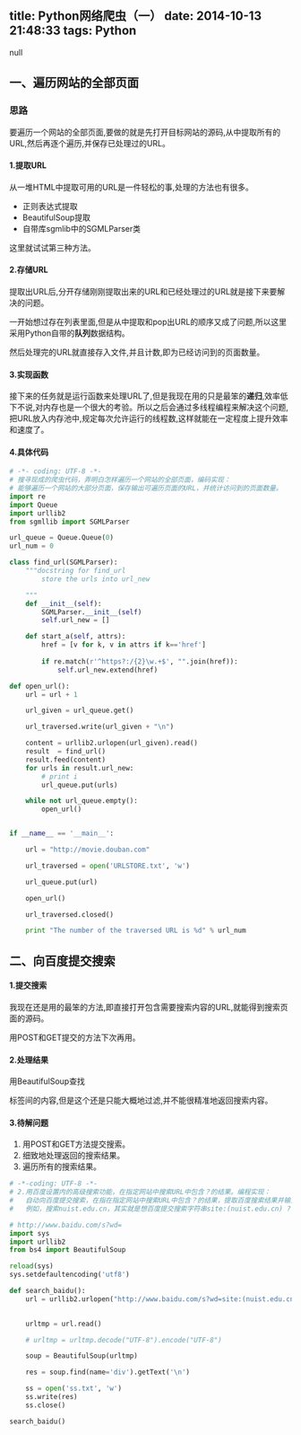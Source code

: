 title: Python网络爬虫（一）
date: 2014-10-13 21:48:33
tags: Python
---
null
<!-- more -->

## 一、遍历网站的全部页面

### 思路
要遍历一个网站的全部页面,要做的就是先打开目标网站的源码,从中提取所有的URL,然后再逐个遍历,并保存已处理过的URL。  

#### 1.提取URL
从一堆HTML中提取可用的URL是一件轻松的事,处理的方法也有很多。  

- 正则表达式提取  
- BeautifulSoup提取
- 自带库sgmlib中的SGMLParser类  

这里就试试第三种方法。  

#### 2.存储URL
提取出URL后,分开存储刚刚提取出来的URL和已经处理过的URL就是接下来要解决的问题。  

一开始想过存在列表里面,但是从中提取和pop出URL的顺序又成了问题,所以这里采用Python自带的**队列**数据结构。  

然后处理完的URL就直接存入文件,并且计数,即为已经访问到的页面数量。  

#### 3.实现函数 
接下来的任务就是运行函数来处理URL了,但是我现在用的只是最笨的**递归**,效率低下不说,对内存也是一个很大的考验。所以之后会通过多线程编程来解决这个问题,把URL放入内存池中,规定每次允许运行的线程数,这样就能在一定程度上提升效率和速度了。  


#### 4.具体代码
```Python
# -*- coding: UTF-8 -*-
# 搜寻现成的爬虫代码，弄明白怎样遍历一个网站的全部页面，编码实现：
# 能够遍历一个网站的大部分页面，保存输出可遍历页面的URL，并统计访问到的页面数量。
import re
import Queue
import urllib2
from sgmllib import SGMLParser

url_queue = Queue.Queue(0)
url_num = 0

class find_url(SGMLParser):
	"""docstring for find_url
		store the urls into url_new

	"""
	def __init__(self):
		SGMLParser.__init__(self)
		self.url_new = []

	def start_a(self, attrs):
		href = [v for k, v in attrs if k=='href'] 
		
		if re.match(r'^https?:/{2}\w.+$', "".join(href)):
			self.url_new.extend(href)

def open_url():
	url = url + 1

	url_given = url_queue.get()

	url_traversed.write(url_given + "\n") 

	content = urllib2.urlopen(url_given).read()	
	result  = find_url()
	result.feed(content) 
	for urls in result.url_new:
		# print i                 
		url_queue.put(urls)

	while not url_queue.empty():
		open_url()


if __name__ == '__main__':

	url = "http://movie.douban.com"

	url_traversed = open('URLSTORE.txt', 'w')

	url_queue.put(url)

	open_url()

	url_traversed.closed()

	print "The number of the traversed URL is %d" % url_num
```  

## 二、向百度提交搜索
#### 1.提交搜索
我现在还是用的最笨的方法,即直接打开包含需要搜索内容的URL,就能得到搜索页面的源码。  

用POST和GET提交的方法下次再用。  

#### 2.处理结果  
用BeautifulSoup查找<div>标签间的内容,但是这个还是只能大概地过滤,并不能很精准地返回搜索内容。  

#### 3.待解问题
1. 用POST和GET方法提交搜索。  
2. 细致地处理返回的搜索结果。  
3. 遍历所有的搜索结果。  

```Python
# -*-coding: UTF-8 -*-
# 2.用百度设置内的高级搜索功能，在指定网站中搜索URL中包含？的结果。编程实现：
# 	自动向百度提交搜索，在指在指定网站中搜索URL中包含？的结果，提取百度搜索结果并输出到文件。
#   例如，搜索nuist.edu.cn，其实就是想百度提交搜索字符串site:(nuist.edu.cn) ?

# http://www.baidu.com/s?wd=
import sys
import urllib2
from bs4 import BeautifulSoup

reload(sys)   
sys.setdefaultencoding('utf8')  

def search_baidu():
    url = urllib2.urlopen("http://www.baidu.com/s?wd=site:(nuist.edu.cn)%20?")

  
    urltmp = url.read()

    # urltmp = urltmp.decode("UTF-8").encode("UTF-8")

    soup = BeautifulSoup(urltmp)

    res = soup.find(name='div').getText('\n')

    ss = open('ss.txt', 'w')
    ss.write(res)
    ss.close()

search_baidu()
```



